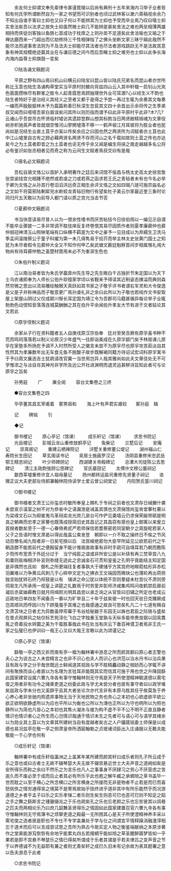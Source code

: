 <!-- { "loadSidebar": true } -->
　　余友何士抑谓文奉先辈律令甚谨毘陵以后尚有典刑十五年来海内习举子业者皆知有何氏学所谓断然自为一家之书望而可识别者也顷过武林客以漱六斋稿视余余乃不知出自谁手客曰士抑也又曰子何以不能辨其为士抑也予受而卒业焉乃叹曰嘻士抑实舍法矣吾以法求之故失士抑虽然微士抑几不能辨是甚矣舍法之难也两垒相薄两雄相持而侠徒剑客独以鱼肠匕首成功于枕席之上则孙吴不足道矣此舍法喻也又喻之于禅达磨西来一门超出而亿劫修持三千性相弹指了之佛头坐断文家三昧宁越此哉然不能尽法而遽事舍法则为不及法夫士抑能尽其法者也尽法者游戏跳跃无不是法故其意象有神其规模绝迹葢其业在与谦应德之间今而后吾睹士抑之难穷也士抑以此争长海内海内益尊士抑旗鼓一变矣 

　　○陆洛诵文稿题词 

　　平原之野有四山焉曰机山曰横云曰陆宝曰昆山皆以陆氏兄弟名而昆山者亦世所称比玉意也陆生洛诵构草堂实当平原村肘腋向背兹四山云入其中轩楹一启钊山光岚色面面攒映尽有群峯之胜令人起青霞思焉顾独理世外业可耳溷?心以经生义不韵也陆生者特好于是治经义其经义之至者又都于是得之予尝一再过生辄为余奏其文每奏一编而声殷殷振林木予为篇篇称善巳秋深生忽裒其文四十余首出示余将传之生季弟叔交闻而曰噫噫吾家白眉误矣问其所以则历指而谓予曰此非平原村乎此非?木?几?云诸山乎吾尝吊古怀贤临村墟访其遗踪登群山想其标韵当日两贤敝精销魂为文章役树赤帜驰英声者皆就烟空惟河山寥閴墟落不移一一鹤声唳江月耳彼将为胜业者也犹尚如是况经生业直土苴乎亦奚以传矣余应之曰固也然之两贤所为词赋者亦土苴也此中江山墟里自古有之顾必藉两贤名两贤不存而河山之名千载如故则土苴之传也亦达矣今之为土苴者即昔之为土苴者也讵无传乎余又闻是编生将挟之南走越越多名公将必有鉴识如张丞相者见而奇之称为云间生文赋者焉叔交曰有是哉 

　　○唐名必文稿题词 

　　吾松自唐文恪公以首胪入承明著作之廷后来词馆不佞昌与杨太史高太史徐宫詹张宫谕钱宫允相踵不绝然或若虔之刀或若燕之函求若王氏之青毡者未有也今名必举于卿为文恪之从孙其行卷滔滔洪远奇正相生余评文恪之文如四瑚八琏可施宗庙名必之文如干将莫邪陆剸犀兕水断蛟龙青毡旧物行有望矣杜子美云尔家最近奎三象时论同归尺五天敢以为前导入都门请以质之宫允当击节否 

　　○夏彛仲文稿题词 

　　书当快意读易尽昔人以为一恨余性嗜书而厌苦帖括今日徐伯雨以一编见示自谓不能卒业骤披一二多非常调不胜伎痒反复终卷恨其易尽因质作者则夏孝廉彛仲也彛仲弱冠神清玉山照映笔端有口纵横不羁寔为文中之豪予一见目成以为弃繻生卫洗马季孟间温陵蔡公于童子科擢为第一未几得隽易于拾芥而举主林太史张黄门国士之知犹为未尽者假令见彛仲大全又不知作何甲乙矣武塘文薮廷魁觧首间岁相属惟礼闱大物尚有待耳彛仲勉之虽楚材晋用未必不为峯泖生色也 

　　○朱伯升制义题词 

　　江以南治易者皆为朱氏学葢弇州先生导之先生眼白千古独折节朱定国以为天下士乌衣诸郎奉为人师长公伯升玅擅家学顷以省觐来予得读其近制姿态撗溢而典则森然穷微之思出以流易雕绘触眼天真跃如其书家之子敬乎评书者谓右军灵和大令俊逸是父是子并称神品而子敬意更广焉孙虔礼非之余曰此所以为子敬也若纯作文书安取屋上架屋山阴过父仅成颖川惭长耳定国为靖江令为吾郡司马籍甚循异每论举子业辄勃勃色动恨知音落落连城莫酬酬之其在伯升平余闻伯升孝友大节有进于文者姑论其文若此 

　　○原孚侄制义题词 

　　余家从子行在贤科籍者五人自庚戌原汉宗伯奉　廷对至癸丑厥有原孚虽书种不荒而鸣珂落落若以制义论原汉少年盛气一往即诣美成在久原孚颛门矣予林居课儿原孚在家塾多所扬扢予调不入时然所受人之徽言未尝不为原孚尽也原孚攻苦茹淡自其性然其为孝廉数年出无车食无鱼不脱酸子故步既解褐同籍方待诏试宏词科原孚寓书于予曰周文襄选吉士犹疏请改官冀一当世用岂异人哉其雅尚如此夫文章佳处无不可学惟浓之与淡自肖其神月非学所及远公开社进渊明而退灵运甚觧诗旨知此者可与论原孚之旨矣 

　　孙男庭 
　　广 
　　廙仝阅 
　　容台文集卷之三终 

　　●容台文集卷之四 

　　华亭董其昌玄宰甫着　冢男祖和 
　　海上叶有声君实甫较　　冢孙庭　辑 

　　记 
　　碑铭 
　　引 

　　◆记 

　　御书楼记 
　　原心亭记（馆课） 
　　成乐轩记（馆课） 
　　求忠书院记 
　　光岳楼记 
　　彭城云龙山重修放鹤亭记 
　　兔柴记 
　　兰墅后记 
　　安庵记 
　　崇真阁记 
　　重建云栖禅院记 
　　浒墅关重修董公堤记 
　　湖州福山仁寿院长生田记 
　　草玄阁读书记 
　　吴居士施画罗汉记 
　　汤阴县重修宋忠武岳鄂王精忠祠记 
　　叶少师碑阴记 
　　西湖建关帝殿碑记 
　　总漕大司徒陈公去思碑记 
　　清江主政韵弢顾公思碑记 
　　官氏墓田记 
　　太傅许文穆公墓祠记 
　　歙西莘墟重修许宜人祖母墓记 
　　扬州都转运盐司重修先贤董子祠记 
　　诰赠正议大夫吏部左侍郎兼翰林院侍读学士爱云曾公祠堂记 
　　丹阳贺氏篁川祠记 

　　○御书楼记 

　　御书楼者文肃王公孙玺丞时敏所奉皇上赐札于专祠之前者也文肃存日缄縢什袭未尝宣示温室之树不对为恭省中之语漏泄是诫盖其慎也文肃捐馆尚玺肯堂搴杜蘅以为梁琢文石以为砌崔嵬鸟革舄奕龙光庶几泉台可作俨见羮墙云仍求保荣踰带砺是明良之朝典而忠孝之家謩也既落成授简旧史其昌记之其昌窃有感也皇上御寓以来爰立首揆者数矣至于一德一心眷倚弗贰严若师保信若耆蔡密若同室朝夕之周旋昵若家人父子之告语时惟文肃曷以得此哉盖公束发登　朝即以一介不取之操终日不俟之节风动百僚名闻九陛者非一日矣宅揆以后　法宫峻绝密勿大臣罕所延见公欲若前代之午朝造膝不能若前代之便殿留身不能计惟阁直故事有非时手疏可自靖耳若乃朝而敷陈夕而传布宽责于外廷分过于　当宁纯臣之谊或非所安公是以补牍有再三焚草尝八九和羮则盐梅相济补衮则弥缝无迹此之忠诚金石可贯矧皇鉴之孔明乎竟能结主知定国是非偶然也且如　御札之所更端往复者事孰大于建储乎方其宫府地暌菀枯形异赤松羽翼难以力争黄瓜风刺几于心碎申文定为之拂衣王文端因而赐玦公也蒲轮再出荷担独坚始犹转石终乃桴鼓是以有　储讲之命公犹以体统不崇则羣疑未杜宫仪不肃则旁伺易生凡所承用一视皇上讲筵之礼数焉于时劳爱并彰师济咸集鸡鸣问夜鹤禁启扉前凝后丞棐廸彛教日就月将缉熙光明其昌尝以承乏询之从官皆曰旧辅之所定也老成云远政地日单四友不闻备员一暴以为旷举且二十年于兹矣彼一时也回天驻日克臻厥成岂其顺风而呼因川为下顾戞戞乎其难之也哉感通之故良可思矣札凡二十七道有赐自文肃苫块之日者尤为异数虽停帟幕于韦谷给秘器于东园无以姝也君臣之际猗与盛矣在昔贞观屏风之帖仅标艺苑淳化飞白之字独重玉堂孰与天纵多能帝赉良弼以回鸾翥鳯之奇着投水转圜之美为千载胜事哉此书在处当有庆云下垂百神潜卫者焉非王氏一家之弘璧巳也伊训曰一哉王心又曰大哉王言敢以此为颂谨记之 

　　○原心亭记（馆课） 

　　繇敬一亭之西又折而南有亭一楹为翰林署中游息之所而颜其额曰原心者志警也夫心之为说古之人未尝精言之也非不识心也夫人而识心也洪范以治水丹书以治兵果且有政与学之分乎哉世既远士鲜闻道其视政与学不胜精麤动静之相妨而心学辄不讲间有聚族而谈心者直以为名理为言铨耳非能既其实而信其可施于用也世之升降固繇此国家建官设属六曹九寺各有事守惟翰林则无守焉是天子所使澄精神毓道德以需宅俊之用者非有功令之绳束吏道之纷委此政与学尤未尝分者也彼有事守者曰以政学难矣兹政与学未分也又奚辞乎且其大者坐论次亦代言非有本原乌胜其任乎故莫急于养心养心者非坐驰内照遗弃事物无当于天地民物之务也务心之本初也心欲虚欲平欲公欲正欲明欲静虚所以为应也平所以为衡也公所以为漙也正所以为守也明所以为照也静所以为简也凡皆心之本初也其焦火凝氷与接为构不虚不平不公不明不正直且静者情识也情识者心之所生而心岂情识哉通于情识未生之先者可与语心可与语学其绪余以为勋业其土苴以为文章其所建树当自有度越者矣古之人户牖箴铭委土师保是以成德也易况兹亭在敬一亭之侧肃皇帝所洒宸翰勒之贞珉诸词臣出入庄诵服以无斁夫能敬能一于心学也何有 

　　○成乐轩记（馆课） 

　　翰林署中有成乐轩临瀛洲之上盖某年某所建而颜其轩曰成乐者则孔子所云成于乐之意也或曰古者士无故不辍琴瑟大夫无故不辍宫悬近世士大夫声音之道阙如矣是安所得乐而称之余曰不然乐之为言乐也凡人之事事身不厌肄习之劳心不厌营虑之苦逾久而不废必至于成而后止者其必有所乐乎此也庖之解牛臧之承蜩旭之草书盖毕一世而耽之以至于横心之所念横口之所言横身之所接而无非是物者不止若是而巳而喜怒佻佚之情穷通得丧之境莫不是寄焉故始乎技终进乎道非其中有所乐能然乎而况游道德之乡者乎孟子曰乐之实乐孝悌二者乐则生矣生则恶可巳也恶可巳则不知足之蹈之手之舞之繇斯言之锺皷缀兆之于乐也疏矣孔之乐也忘老颜之乐也忘贫彼其以闾巷之匹夫而两相论乐乃曰庶几韶舞圣贤得乐之情固如此国家建置百官六曹九寺各有事守惟翰林则无守焉簿书之烦拏吏道之殿最一无所困其心是天子所使澄精神养丰采以需宅俊之选者居是职也不专仕不专学盖兼处于学与仕之间谓宜平情释躁消融渣滓相忘于道术而后可以言成尝试思之吾所为熟古今故实定人物之衡鉴端献纳之本原涉著作之堂奥能游刄恢恢有余地乎能累丸四五若掇蜩乎能如旭之草圣醒醉寤梦皆如一乎果若是即不宫悬不琴瑟乐之情巳得矣所谓成于乐者其谓是乎若夫律吕之变声音之节于以养德诚不为无益耶有兼之者则尤善矣轩之成巳久旧未有记余故为表其题署之意以告夫游息于此者 

　　○求忠书院记 

